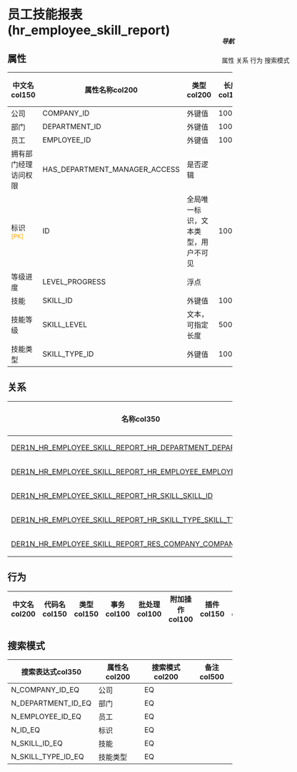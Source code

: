 # 员工技能报表(hr_employee_skill_report)  <!-- {docsify-ignore-all} -->


## 属性
|    中文名col150 | 属性名称col200           | 类型col200     | 长度col100    |允许为空col100    |  备注col500  |
| --------   |------------| -----  | -----  | :----: | -------- |
|公司|COMPANY_ID|外键值|100|是||
|部门|DEPARTMENT_ID|外键值|100|是||
|员工|EMPLOYEE_ID|外键值|100|是||
|拥有部门经理访问权限|HAS_DEPARTMENT_MANAGER_ACCESS|是否逻辑||是||
|标识<sup class="footnote-symbol"><font color=orange>[PK]</font></sup>|ID|全局唯一标识，文本类型，用户不可见|100|否||
|等级进度|LEVEL_PROGRESS|浮点||是||
|技能|SKILL_ID|外键值|100|是||
|技能等级|SKILL_LEVEL|文本，可指定长度|500|是||
|技能类型|SKILL_TYPE_ID|外键值|100|是||


## 关系

<el-row>
<el-tabs v-model="show_der">
<el-tab-pane label="从关系" name="minor">

|  名称col350   | 主实体col200   | 关系类型col200   |    备注col500  |
| -------- |---------- |-----------|----- |
|[DER1N_HR_EMPLOYEE_SKILL_REPORT_HR_DEPARTMENT_DEPARTMENT_ID](der/DER1N_HR_EMPLOYEE_SKILL_REPORT_HR_DEPARTMENT_DEPARTMENT_ID)|[部门(HR_DEPARTMENT)](module/hr/hr_department)|1:N关系||
|[DER1N_HR_EMPLOYEE_SKILL_REPORT_HR_EMPLOYEE_EMPLOYEE_ID](der/DER1N_HR_EMPLOYEE_SKILL_REPORT_HR_EMPLOYEE_EMPLOYEE_ID)|[员工(HR_EMPLOYEE)](module/hr/hr_employee)|1:N关系||
|[DER1N_HR_EMPLOYEE_SKILL_REPORT_HR_SKILL_SKILL_ID](der/DER1N_HR_EMPLOYEE_SKILL_REPORT_HR_SKILL_SKILL_ID)|[技能(HR_SKILL)](module/hr/hr_skill)|1:N关系||
|[DER1N_HR_EMPLOYEE_SKILL_REPORT_HR_SKILL_TYPE_SKILL_TYPE_ID](der/DER1N_HR_EMPLOYEE_SKILL_REPORT_HR_SKILL_TYPE_SKILL_TYPE_ID)|[技能类型(HR_SKILL_TYPE)](module/hr/hr_skill_type)|1:N关系||
|[DER1N_HR_EMPLOYEE_SKILL_REPORT_RES_COMPANY_COMPANY_ID](der/DER1N_HR_EMPLOYEE_SKILL_REPORT_RES_COMPANY_COMPANY_ID)|[公司(RES_COMPANY)](module/base/res_company)|1:N关系||

</el-tab-pane>
</el-tabs>
</el-row>

## 行为
| 中文名col200    | 代码名col150    | 类型col150    | 事务col100   | 批处理col100   | 附加操作col100  | 插件col150    |  备注col300  |
| -------- |---------- |----------- |:----:|:----:|---------| ----- | ----- |

## 搜索模式
|   搜索表达式col350   |    属性名col200    |    搜索模式col200        |备注col500  |
| -------- |------------|------------|------|
|N_COMPANY_ID_EQ|公司|EQ||
|N_DEPARTMENT_ID_EQ|部门|EQ||
|N_EMPLOYEE_ID_EQ|员工|EQ||
|N_ID_EQ|标识|EQ||
|N_SKILL_ID_EQ|技能|EQ||
|N_SKILL_TYPE_ID_EQ|技能类型|EQ||

<div style="display: block; overflow: hidden; position: fixed; top: 140px; right: 100px;">

##### 导航
<el-anchor >
<el-anchor-link :href="`#/module/hr/hr_employee_skill_report?id=属性`">
  属性
</el-anchor-link>
<el-anchor-link :href="`#/module/hr/hr_employee_skill_report?id=关系`">
  关系
</el-anchor-link>
<el-anchor-link :href="`#/module/hr/hr_employee_skill_report?id=行为`">
  行为
</el-anchor-link>
<el-anchor-link :href="`#/module/hr/hr_employee_skill_report?id=搜索模式`">
  搜索模式
</el-anchor-link>
</el-anchor>
</div>

<script>
 const { createApp } = Vue
  createApp({
    data() {
      return {
show_der:'minor',


      }
    },
    methods: {
    }
  }).use(ElementPlus).mount('#app')
</script>